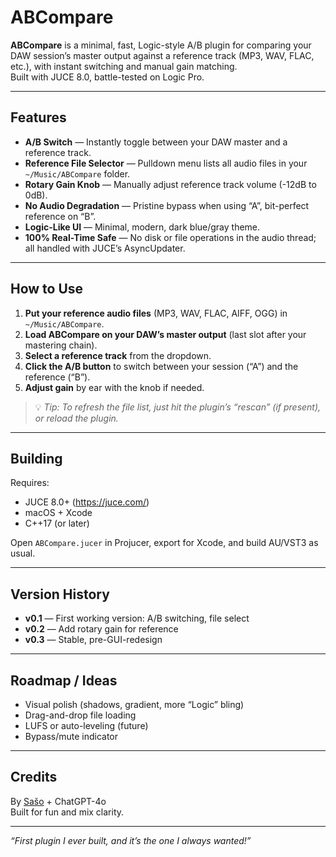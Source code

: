 # ABCompare

**ABCompare** is a minimal, fast, Logic-style A/B plugin for comparing your DAW session’s master output against a reference track (MP3, WAV, FLAC, etc.), with instant switching and manual gain matching.  
Built with JUCE 8.0, battle-tested on Logic Pro.

---

## Features

- **A/B Switch** — Instantly toggle between your DAW master and a reference track.
- **Reference File Selector** — Pulldown menu lists all audio files in your `~/Music/ABCompare` folder.
- **Rotary Gain Knob** — Manually adjust reference track volume (-12dB to 0dB).
- **No Audio Degradation** — Pristine bypass when using “A”, bit-perfect reference on “B”.
- **Logic-Like UI** — Minimal, modern, dark blue/gray theme.
- **100% Real-Time Safe** — No disk or file operations in the audio thread; all handled with JUCE’s AsyncUpdater.

---

## How to Use

1. **Put your reference audio files** (MP3, WAV, FLAC, AIFF, OGG) in `~/Music/ABCompare`.
2. **Load ABCompare on your DAW’s master output** (last slot after your mastering chain).
3. **Select a reference track** from the dropdown.
4. **Click the A/B button** to switch between your session (“A”) and the reference (“B”).
5. **Adjust gain** by ear with the knob if needed.

> 💡 *Tip: To refresh the file list, just hit the plugin’s “rescan” (if present), or reload the plugin.*

---

## Building

Requires:
- JUCE 8.0+ (https://juce.com/)
- macOS + Xcode
- C++17 (or later)

Open `ABCompare.jucer` in Projucer, export for Xcode, and build AU/VST3 as usual.

---

## Version History

- **v0.1** — First working version: A/B switching, file select
- **v0.2** — Add rotary gain for reference
- **v0.3** — Stable, pre-GUI-redesign

---

## Roadmap / Ideas

- Visual polish (shadows, gradient, more “Logic” bling)
- Drag-and-drop file loading
- LUFS or auto-leveling (future)
- Bypass/mute indicator

---

## Credits

By [Sašo](https://github.com/SireGrindalot) + ChatGPT-4o  
Built for fun and mix clarity.

---

*“First plugin I ever built, and it’s the one I always wanted!”*
